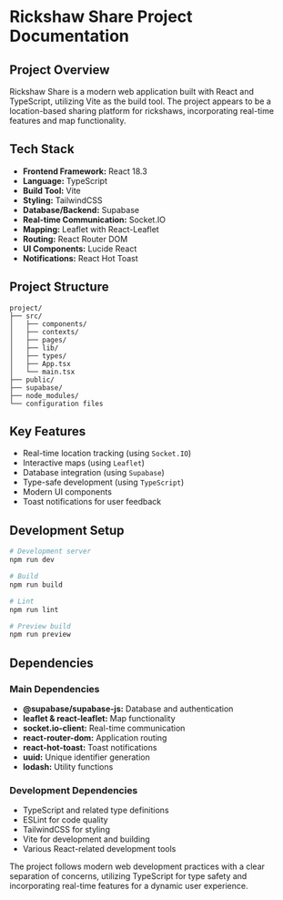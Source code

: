 # Rickshaw Share Project Documentation

## Project Overview

Rickshaw Share is a modern web application built with React and TypeScript, utilizing Vite as the build tool. The project appears to be a location-based sharing platform for rickshaws, incorporating real-time features and map functionality.

## Tech Stack

- **Frontend Framework:** React 18.3
- **Language:** TypeScript
- **Build Tool:** Vite
- **Styling:** TailwindCSS
- **Database/Backend:** Supabase
- **Real-time Communication:** Socket.IO
- **Mapping:** Leaflet with React-Leaflet
- **Routing:** React Router DOM
- **UI Components:** Lucide React
- **Notifications:** React Hot Toast

## Project Structure

```text
project/
├── src/
│   ├── components/
│   ├── contexts/
│   ├── pages/
│   ├── lib/
│   ├── types/
│   ├── App.tsx
│   └── main.tsx
├── public/
├── supabase/
├── node_modules/
└── configuration files
```

## Key Features

- Real-time location tracking (using `Socket.IO`)
- Interactive maps (using `Leaflet`)
- Database integration (using `Supabase`)
- Type-safe development (using `TypeScript`)
- Modern UI components
- Toast notifications for user feedback

## Development Setup

```bash
# Development server
npm run dev

# Build
npm run build

# Lint
npm run lint

# Preview build
npm run preview
```

## Dependencies

### Main Dependencies

- **@supabase/supabase-js:** Database and authentication
- **leaflet & react-leaflet:** Map functionality
- **socket.io-client:** Real-time communication
- **react-router-dom:** Application routing
- **react-hot-toast:** Toast notifications
- **uuid:** Unique identifier generation
- **lodash:** Utility functions

### Development Dependencies

- TypeScript and related type definitions
- ESLint for code quality
- TailwindCSS for styling
- Vite for development and building
- Various React-related development tools

The project follows modern web development practices with a clear separation of concerns, utilizing TypeScript for type safety and incorporating real-time features for a dynamic user experience.
